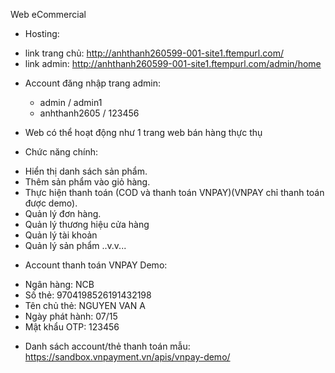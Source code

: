 Web eCommercial
+ Hosting:
- link trang chủ: http://anhthanh260599-001-site1.ftempurl.com/
- link admin: http://anhthanh260599-001-site1.ftempurl.com/admin/home

* Account đăng nhập trang admin:
  - admin / admin1
  - anhthanh2605 / 123456

* Web có thể hoạt động như 1 trang web bán hàng thực thụ

* Chức năng chính:
- Hiển thị danh sách sản phẩm.
- Thêm sản phẩm vào giỏ hàng.
- Thực hiện thanh toán (COD và thanh toán VNPAY)(VNPAY chỉ thanh toán được demo).
- Quản lý đơn hàng.
- Quản lý thương hiệu cửa hàng
- Quản lý tài khoản
- Quản lý sản phẩm
..v.v...

* Account thanh toán VNPAY Demo:
 - Ngân hàng:	NCB
 - Số thẻ:	9704198526191432198
 - Tên chủ thẻ:	NGUYEN VAN A
 - Ngày phát hành:	07/15
 - Mật khẩu OTP:	123456

* Danh sách account/thẻ thanh toán mẫu:
https://sandbox.vnpayment.vn/apis/vnpay-demo/
